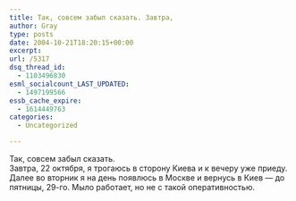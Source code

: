 ```yaml
---
title: Так, совсем забыл сказать. Завтра,
author: Gray
type: posts
date: 2004-10-21T18:20:15+00:00
excerpt:
url: /5317
dsq_thread_id:
  - 1103496830
esml_socialcount_LAST_UPDATED:
  - 1497199566
essb_cache_expire:
  - 1614449763
categories:
  - Uncategorized

---
```








Так, совсем забыл сказать.  
Завтра, 22 октября, я трогаюсь в сторону Киева и к вечеру уже приеду. Далее во вторник я на день появлюсь в Москве и вернусь в Киев &#8212; до пятницы, 29-го. Мыло работает, но не с такой оперативностью.